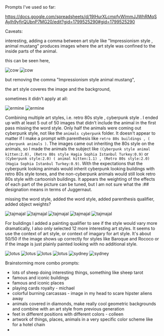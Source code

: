 
Prompts I've used so far:

https://docs.google.com/spreadsheets/d/19lHurXLcmpfyWlmmJJWhRMqSAyIh9yfjrQUbnP7MG20/edit?gid=1799525290#gid=1799525290

Caveats:

interesting, adding a comma between art style like "Impressionism style , animal mustang" produces images where the art style was confined to the inside parts of the animal.

this can be seen here, 

![cow](./animals%20cubism/00410-899013019.png?raw=true)
![cow](./animals%20cubism%202/00416-3518403274.png?raw=true)

but removing the comma "Impressionism style animal mustang",

the art style coveres the image and the background,

sometimes it didn't apply at all:

![ermine](./animals%20cubism/00378-3463598972.png?raw=true)
![ermine](./animals%20cubism%202/00384-471156219.png?raw=true)

Combining multiple art styles, i.e. retro 80s style <buildings>, cyberpunk style <animals>. I ended up with at least 5 out of 50 images that didn't include the animal in the first pass missing the word style. Only half the animals were coming out cyberpunk style, not like the  `animals cyberpunk` folder. It doesn't appear to matter if I make a prompt with parenthesis like `retro 80s buildings , ( cyberpunk animals )`. The images came out inheriting the 80s style on the animals, so I made the animals the subject like `(Cyberpunk style animal kitten:2.0), (Retro 80s style Hagia Sophia Istanbul Turkey:0.9)` or `(Cyberpunk style:2.0) ( animal kitten:1.1) , (Retro 80s style:2.0) (Hagia Sophia Istanbul Turkey:0.9)`. With the expectations that the cyberpunk looking animals would inherit cyberpunk looking buildings with retro 80s style tones, and the non-cyberpunk animals would still look retro 80s style with cartoonish buildings. It appears the weighting of the effects of each part of the picture can be tuned, but I am not sure what the :## designation means in terms of Juggernaut.



missing the word style, added the word style, added parenthesis qualifier, added object weights?

![tajmajal](./retro%2080s%20buildings%20cyberpunk%20animals/00713-1391586435.png?raw=true)
![tajmajal](./retro%2080s%20style%20buildings%20cyberpunk%20style%20animals/00713-418230600.png?raw=true)
![tajmajal](./retro%2080s%20buildings%20,%20(%20cyberpunk%20animals%20)/00713-3518743264.png?raw=true)
![tajmajal](./cyberpunk%20animals,%20retro%2080s%20style%20(%20buildings%20)/00793-292965761.png?raw=true)
![tajmajal](./cyberpunk%20animals,%20retro%2080s%20style%20(%20wide%20angle%20buildings%20)%202/00002-1498688634.png?raw=true)


For buildings I added a painting qualifier to see if the style would vary more dramatically, I also only selected 12 more interesting art styles. It seems to use the context of art style, or context of imagary for art style. It's about 50/50 if the image shows up correctly for styles like Baroque and Rococo or if the image is just plainly painted looking with no additional style.

![lotus](./buildings%20baroque%20wide%20angle/00019-2545539953.png?raw=true)
![lotus](./buildings%20gothic%20painting/00019-707715943.png?raw=true)
![lotus](./buildings%20cubism/00069-1183425810.png?raw=true)
![lotus](./buildings%20cyberpunk/00169-1484277224.png?raw=true)
![sydney](./buildings%20rococo/00137-1080916164.png?raw=true)
![sydney](./buildings%20steampunk/00237-1202795471.png?raw=true)



Brainstorming more combo prompts:

* lots of sheep doing interesting things, something like sheep tarot
* famous and iconic buildings
* famous and iconic places
* playing cards royalty - michael
* colorful burning carcassas - image in my head to scare hipster aliens away
* animals covered in diamonds, make really cool geometric backgrounds and combine with an art style from previous generation
* feet in different positions with different colors - colleen
* artwork of things, places, animals in a very specific color scheme like for a hotel chain
* 


